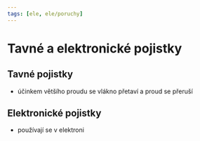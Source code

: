 ```yaml
---
tags: [ele, ele/poruchy]
---
```

# Tavné a elektronické pojistky
## Tavné pojistky
- účinkem většího proudu se vlákno přetaví a proud se přeruší
## Elektronické pojistky
- používají se v elektroni